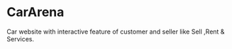 # CarArena
Car website with interactive feature of customer and seller like Sell ,Rent &amp; Services.
